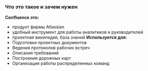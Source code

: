 ### Что это такое и зачем нужен
**Confluence это:**
- продукт фирмы Atlassian
- удобный инструмент для работы аналитиков и руководителей
- проектная википедия, база знаний
**Используется для:** 
- Подготовки проектных документов
- Ведения протоколов рабочих встреч
- Описания требований
- Построения дорожных карт
- Организация работы распределенных команд 